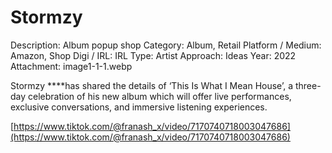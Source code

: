 # Stormzy

Description: Album popup shop
Category: Album, Retail
Platform / Medium: Amazon, Shop
Digi / IRL: IRL
Type: Artist
Approach: Ideas
Year: 2022
Attachment: image1-1-1.webp

Stormzy ****has shared the details of ‘This Is What I Mean House’, a three-day celebration of his new album which will offer live performances, exclusive conversations, and immersive listening experiences.

[https://www.tiktok.com/@franash_x/video/7170740718003047686](https://www.tiktok.com/@franash_x/video/7170740718003047686)